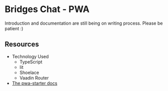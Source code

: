 # Bridges Chat - PWA

Introduction and documentation are still being on writing process. Please be patient :)

## Resources

- Technology Used
   - TypeScript
   - lit
   - Shoelace
   - Vaadin Router
- [The pwa-starter docs](https://docs.pwabuilder.com/#/starter/quick-start)

